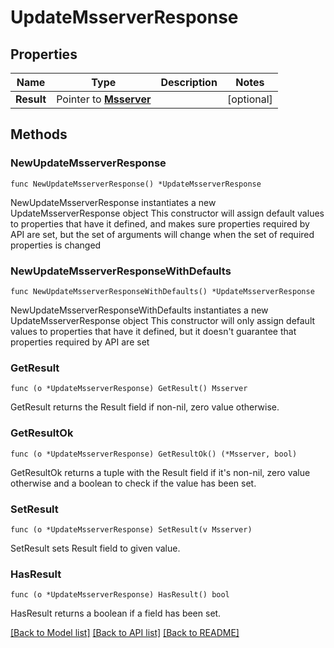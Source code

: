 # UpdateMsserverResponse

## Properties

Name | Type | Description | Notes
------------ | ------------- | ------------- | -------------
**Result** | Pointer to [**Msserver**](Msserver.md) |  | [optional] 

## Methods

### NewUpdateMsserverResponse

`func NewUpdateMsserverResponse() *UpdateMsserverResponse`

NewUpdateMsserverResponse instantiates a new UpdateMsserverResponse object
This constructor will assign default values to properties that have it defined,
and makes sure properties required by API are set, but the set of arguments
will change when the set of required properties is changed

### NewUpdateMsserverResponseWithDefaults

`func NewUpdateMsserverResponseWithDefaults() *UpdateMsserverResponse`

NewUpdateMsserverResponseWithDefaults instantiates a new UpdateMsserverResponse object
This constructor will only assign default values to properties that have it defined,
but it doesn't guarantee that properties required by API are set

### GetResult

`func (o *UpdateMsserverResponse) GetResult() Msserver`

GetResult returns the Result field if non-nil, zero value otherwise.

### GetResultOk

`func (o *UpdateMsserverResponse) GetResultOk() (*Msserver, bool)`

GetResultOk returns a tuple with the Result field if it's non-nil, zero value otherwise
and a boolean to check if the value has been set.

### SetResult

`func (o *UpdateMsserverResponse) SetResult(v Msserver)`

SetResult sets Result field to given value.

### HasResult

`func (o *UpdateMsserverResponse) HasResult() bool`

HasResult returns a boolean if a field has been set.


[[Back to Model list]](../README.md#documentation-for-models) [[Back to API list]](../README.md#documentation-for-api-endpoints) [[Back to README]](../README.md)


